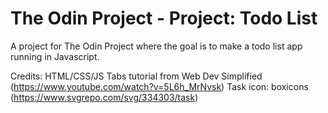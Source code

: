 # The Odin Project - Project: Todo List

A project for The Odin Project where the goal is to make a todo list app running in Javascript. 

Credits:
HTML/CSS/JS Tabs tutorial from Web Dev Simplified (https://www.youtube.com/watch?v=5L6h_MrNvsk)
Task icon: boxicons (https://www.svgrepo.com/svg/334303/task)